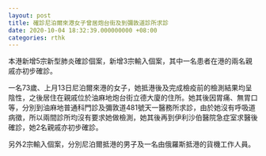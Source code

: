 ```yaml
---
layout: post
title: 確診尼泊爾來港女子曾居炮台街及到彌敦道診所求診
date: 2020-10-04 18:32:39.000000000 +08:00
categories: rthk
---
```


本港新增5宗新型肺炎確診個案，新增3宗輸入個案，其中一名患者在港的兩名親戚亦初步確診。

一名73歲、上月13日尼泊爾來港的女子，她抵港後及完成檢疫前的檢測結果均呈陰性，之後居住在親戚位於油麻地炮台街立德大廈的住所。她其後因胃痛、無胃口等，分別到油麻地普通科門診及彌敦道481號天一醫務所求診，由於她沒有呼吸道病徵，所以兩間診所均沒有要求她做檢測，她其後再到伊利沙伯醫院急症室求醫後確診，她2名親戚亦初步確診。

另外2宗輸入個案，分別尼泊爾抵港的男子及一名由俄羅斯抵港的貨機工作人員。
